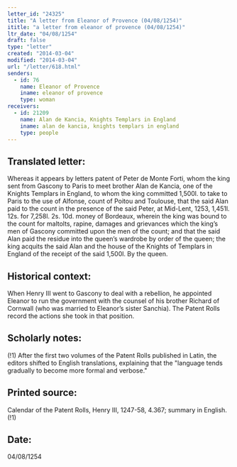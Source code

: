 ```yaml
---
letter_id: "24325"
title: "A letter from Eleanor of Provence (04/08/1254)"
ititle: "a letter from eleanor of provence (04/08/1254)"
ltr_date: "04/08/1254"
draft: false
type: "letter"
created: "2014-03-04"
modified: "2014-03-04"
url: "/letter/618.html"
senders:
  - id: 76
    name: Eleanor of Provence
    iname: eleanor of provence
    type: woman
receivers:
  - id: 21209
    name: Alan de Kancia, Knights Templars in England
    iname: alan de kancia, knights templars in england
    type: people
---
```

<h2> Translated letter:</h2>Whereas it appears by letters patent of Peter de Monte Forti, whom the king sent from Gascony to Paris to meet brother Alan de Kancia, one of the Knights Templars in England, to whom the king committed 1,500l. to take to Paris to the use of Alfonse, count of Poitou and Toulouse, that the said Alan paid to the count in the presence of the said Peter, at Mid-Lent, 1253, 1,451l. 12s. for 7,258l. 2s. 10d. money of Bordeaux, wherein the king was bound to the count for maltolts, rapine, damages and grievances which the king’s men of Gascony committed upon the men of the count; and that the said Alan paid the residue into the queen’s wardrobe by order of the queen; the king acquits the said Alan and the house of the Knights of Templars in England of the receipt of the said 1,500l.
By the queen.
<h2 class="mt-4"> Historical context:</h2>When Henry III went to Gascony to deal with a rebellion, he appointed Eleanor to run the government with the counsel of his brother Richard of Cornwall (who was married to Eleanor’s sister Sanchia). The Patent Rolls record the actions she took in that position.
<h2 class="mt-4"> Scholarly notes:</h2>(!1) After the first two volumes of the Patent Rolls published in Latin, the editors shifted to English translations, explaining that the "language tends gradually to become more formal and verbose."
<h2 class="mt-4"> Printed source:</h2>Calendar of the Patent Rolls, Henry III, 1247-58, 4.367; summary in English.(!1)
<h2 class="mt-4"> Date:</h2>04/08/1254